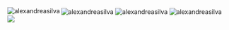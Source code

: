 <img align="left" src="https://github-readme-stats.vercel.app/api/top-langs?username=alexandreasilva&langs_count=20&show_icons=true&locale=en&layout=compact" alt="alexandreasilva" />
<img align="center" src="https://github-readme-stats.vercel.app/api?username=alexandreasilva&show_icons=true&locale=en" alt="alexandreasilva" />
<img align="center" src="https://github-readme-streak-stats.herokuapp.com/?user=alexandreasilva" alt="alexandreasilva" />
<img align="center" src="https://github-stats-alpha.vercel.app/api?username=alexandreasilva&bc=ebebeb&ic=0E8AD9" alt="alexandreasilva" />
<img align="center" src="https://github-profile-summary-cards.vercel.app/api/cards/profile-details?username=alexandreasilva&theme=github" />

